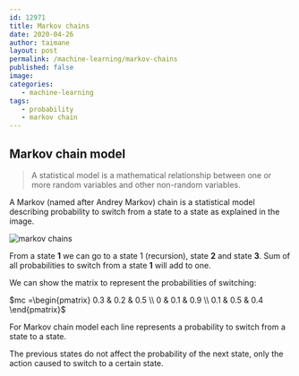 ```yaml
---
id: 12971
title: Markov chains
date: 2020-04-26
author: taimane
layout: post
permalink: /machine-learning/markov-chains
published: false
image: 
categories: 
   - machine-learning
tags:
   - probability
   - markov chain
---
```

<script type="text/x-mathjax-config">
    MathJax.Hub.Config({
      tex2jax: {
        skipTags: ['script', 'noscript', 'style', 'textarea', 'pre'],
        inlineMath: [['$','$']]
      }
    });
</script>
<script src="https://cdn.mathjax.org/mathjax/latest/MathJax.js?config=TeX-AMS-MML_HTMLorMML" type="text/javascript"></script>

<!-- ## Entropy
Entropy **Η** (letter eta) in the information theory was first introduced by Shannon in 1948 paper: _A Mathematical Theory of Communication_.

$H(X)=−∑_i P_X ( x_i ) log_b ⁡ P_X ( x_i ) = ∑_i P_X ( x_i ) I_X ( x_i ) = E ⁡ [ I_X ]$

If units of entropy are bits than $b=2$.

Entropy is a measure of the unpredictability of the state, or equivalently, of its average information content.

The entropy will be maximal 1 when there is no causality, or in another words, when all the options are equally possible.


_Example: Tossing a coin with equal probability_

Let we have $P(x_i)=\Large{\frac12}$, equal probability for the head and tail.

$$H(X) = −∑_{i=1}^n P(x_i)log_b ⁡P (x_i) = − ∑_{i=1}^2 {1\over2} log_2 \frac 12 = − ∑_{i=1}^2 \frac 12 -(1)=1 $$


We should recall that the entropy is maximal and equals 1 when we have equal probabilities for all possible options.


_Example: Tossing a coin with non equal probability_

Let we have $P(x_{head})=\Large{\frac13}$, and $P(x_{tail})=\Large{\frac23}$ for the head and tail.

$H(X) = − P(x_{head})log_b ⁡P (x_{head})  − P(x_{tail})log_b ⁡P (x_{tail}) = − {1\over3} log_2 \frac 13− {2\over2} log_2 \frac 23 = 0.9182958340544896$

Note how this time the entropy is less than 1.

It can be proved for $N=2$ maximum entropy is 1:

$H(X) = -P(x_1)log_2 P(x_1) - P(x_2)log_2 P(x_2)$

and for $P(x_1)=p, P(x_2)=1-p$

$S = -p\ log_2 \ p - (1-p) \ log_2(1-p)$

and ${dS \over dp }= 0$

We get:

$log_2 (1-p) = log_2 \ p$

$1-p =p$ 

$p=\frac12$ -->



<!-- _Questions:_

* Can entropy be >1?
* Why do we have log when calculating entropy?
* Where we can apply entropy?
* Entropy and causality? -->


<!-- ### Maximal entropy case

Similarly it can be shown that maximal entropy for the case of $N$, is $log_2 N$. This is the case for $p=\frac 1N$

Example for case of $N=100$ we get 6.643856189774725

```python
import math
math.log(100,2)
# 6.643856189774725
``` -->


## Markov chain model

> A statistical model is a mathematical relationship between one or more random variables and other non-random variables.

A Markov (named after Andrey Markov) chain is a statistical model describing probability to switch from a state to a state as explained in the image.

![markov chains](/wp-content/uploads/2020/04/markov-chains.jpg)

From a state **1** we can go to a state 1 (recursion), state **2** and state **3**. Sum of all probabilities to switch from a state **1** will add to one.

We can show the matrix to represent the probabilities of switching:


$mc =\begin{pmatrix} 0.3 & 0.2 & 0.5 \\ 0 & 0.1 & 0.9 \\ 0.1 & 0.5 & 0.4 \end{pmatrix}$

For Markov chain model each line represents a probability to switch from a state to a state.

The previous states do not affect the probability of the next state, only the action caused to switch to a certain state.







